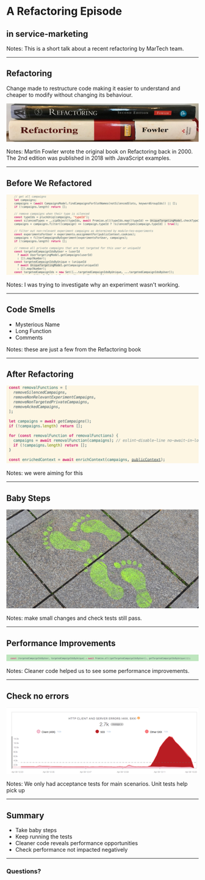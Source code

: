 # A Refactoring Episode
## in service-marketing 

Notes:  This is a short talk about a recent refactoring by MarTech team.

---

## Refactoring

Change made to restructure code making it easier to understand and cheaper to modify without changing its behaviour.

![Book](images/refactoring-book.jpg)

Notes: Martin Fowler wrote the original book on Refactoring back in 2000. 
The 2nd edition was published in 2018 with JavaScript examples.

---

## Before We Refactored

![Code before](images/before.png)


Notes: I was trying to investigate why an experiment wasn't working. 

---

## Code Smells

* Mysterious Name
* Long Function
* Comments

Notes: these are just a few from the Refactoring book

---

## After Refactoring

![Code after](images/after.png)

Notes: we were aiming for this

---
## Baby Steps

![Baby steps](images/baby-steps.jpg)

Notes: make small changes and check tests still pass.

---

## Performance Improvements

![Code after](images/after-perf.png)

Notes:  Cleaner code helped us to see some performance improvements.

---

## Check no errors

![errors](images/error-mount.png)

Notes:  We only had acceptance tests for main scenarios. 
Unit tests help pick up

---

## Summary

* Take baby steps
* Keep running the tests
* Cleaner code reveals performance opportunities
* Check performance not impacted negatively

---

### Questions?
